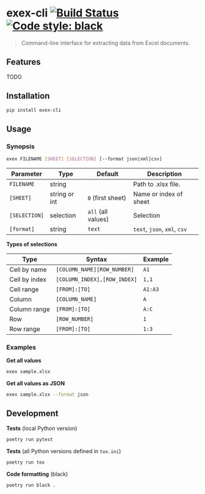# exex-cli [![Build Status](https://travis-ci.org/vikpe/exex-cli.svg?branch=master)](https://travis-ci.org/vikpe/exex-cli) [![Code style: black](https://img.shields.io/badge/code%20style-black-000000.svg)](https://github.com/psf/black)
> Command-line interface for extracting data from Excel documents.

## Features
TODO

## Installation
```sh
pip install exex-cli
```

## Usage
### Synopsis
```bash
exex FILENAME [SHEET] [SELECTION] [--format json|xml|csv] 
```

Parameter | Type | Default | Description
--- | --- | --- | ---
`FILENAME` | string | | Path to .xlsx file. 
`[SHEET]` | string or int | `0` (first sheet) | Name or index of sheet
`[SELECTION]` | selection | `all` (all values) | Selection
`[format]` | string | `text` | `text`, `json`, `xml`, `csv`

**Types of selections**

Type | Syntax | Example
--- | --- | ---
Cell by name | `[COLUMN_NAME][ROW_NUMBER]` | `A1`
Cell by index | `[COLUMN_INDEX],[ROW_INDEX]` | `1,1`
Cell range | `[FROM]:[TO]` |  `A1:A3`
Column | `[COLUMN_NAME]` | `A`
Column range | `[FROM]:[TO]` | `A:C`
Row | `[ROW_NUMBER]` | `1`
Row range | `[FROM]:[TO]` | `1:3`

### Examples

**Get all values**
```bash
exex sample.xlsx 
```

**Get all values as JSON**
```bash
exex sample.xlsx --format json 
```

## Development

**Tests** (local Python version)
```sh
poetry run pytest
```

**Tests** (all Python versions defined in `tox.ini`)
```sh
poetry run tox
```

**Code formatting** (black)
```sh
poetry run black .
```
